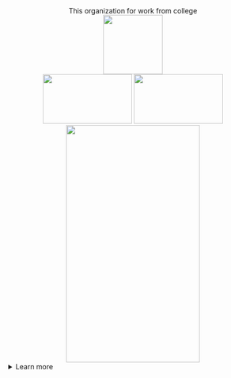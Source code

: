 <div id="header" align="center">
  This organization for work from college
</div>

<div id="body" align="center">
  <a href="https://github.com/JetsadaWijit"><img src="https://media4.giphy.com/media/du3J3cXyzhj75IOgvA/giphy.gif" height="120" width="120"/></a>
</div>

<div id="footer" align="center">
  <a href="https://www.paypal.com/paypalme/jetsadawijit"><img src="https://media.tenor.com/MaFejK1rRAQAAAAC/paypal-logo.gif" height="100" width="180"/></a>
  <a href="http://youtube.com/@JetsadaWijit"><img src="https://media1.giphy.com/media/13Nc3xlO1kGg3S/giphy.gif" height="100" width="180"/></a>
  <div>
    <a href="https://github.com/BuJetsadaWijit"><img src="https://media0.giphy.com/media/1AuLYDOTJRCjnr9saq/giphy.gif" height="480" width="270"/></a>
  </div>
</div>

<details>
<summary>
  Learn more
</summary>
This is my [Student](https://github.com/BuJetsadaWijit) Account and This is my [License](https://github.com/1640705339)
</details>
